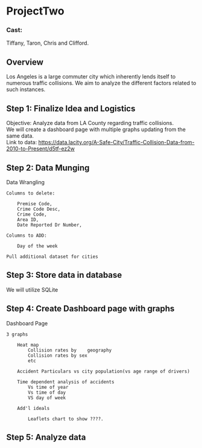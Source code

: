 # ProjectTwo

### Cast:
<p> Tiffany, Taron, Chris and Clifford.
   
## Overview
Los Angeles is a large commuter city which inherently lends itself to numerous traffic collisions. We aim to analyze the different factors related to such instances. 

## Step 1: Finalize Idea and Logistics
 
Objective: Analyze data from LA County regarding traffic collisions.
<br>
We will create a dashboard page with multiple graphs updating from the same data.
<br>
Link to data: https://data.lacity.org/A-Safe-City/Traffic-Collision-Data-from-2010-to-Present/d5tf-ez2w
<br>
## Step 2: Data Munging
Data Wrangling
   
    Columns to delete:

        Premise Code,
        Crime Code Desc,
        Crime Code,
        Area ID,
        Date Reported Dr Number,

    Columns to ADD:

        Day of the week 
    
    Pull additional dataset for cities
## Step 3: Store data in database
We will utilize SQLite

## Step 4: Create Dashboard page with graphs
Dashboard Page

    3 graphs
        
        Heat map 
            Collision rates by    geography
            Collision rates by sex
            etc
        
        Accident Particulars vs city population(vs age range of drivers)
        
        Time dependent analysis of accidents 
            Vs time of year
            Vs time of day 
            VS day of week

        Add'l ideals

            Leaflets chart to show ????. 
## Step 5: Analyze data

            



